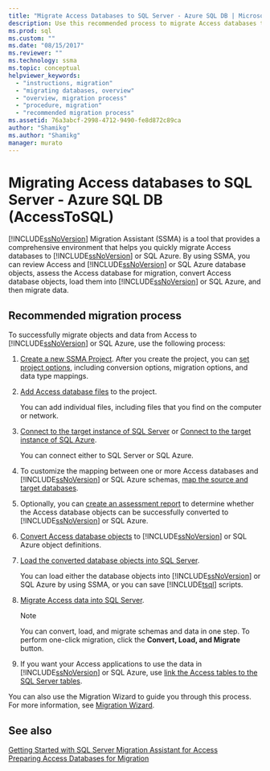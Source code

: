 ```yaml
---
title: "Migrate Access Databases to SQL Server - Azure SQL DB | Microsoft Docs"
description: Use this recommended process to migrate Access databases to SQL Server or Azure SQL Database using SQL Server Migration Assistant (SSMA).
ms.prod: sql
ms.custom: ""
ms.date: "08/15/2017"
ms.reviewer: ""
ms.technology: ssma
ms.topic: conceptual
helpviewer_keywords: 
  - "instructions, migration"
  - "migrating databases, overview"
  - "overview, migration process"
  - "procedure, migration"
  - "recommended migration process"
ms.assetid: 76a3abcf-2998-4712-9490-fe8d872c89ca
author: "Shamikg"
ms.author: "Shamikg"
manager: murato
---
```

# Migrating Access databases to SQL Server - Azure SQL DB (AccessToSQL)
[!INCLUDE[ssNoVersion](../../includes/ssnoversion-md.md)] Migration Assistant (SSMA) is a tool that provides a comprehensive environment that helps you quickly migrate Access databases to [!INCLUDE[ssNoVersion](../../includes/ssnoversion-md.md)] or SQL Azure. By using SSMA, you can review Access and [!INCLUDE[ssNoVersion](../../includes/ssnoversion-md.md)] or SQL Azure database objects, assess the Access database for migration, convert Access database objects, load them into [!INCLUDE[ssNoVersion](../../includes/ssnoversion-md.md)] or SQL Azure, and then migrate data.  
  
## Recommended migration process  
To successfully migrate objects and data from Access to [!INCLUDE[ssNoVersion](../../includes/ssnoversion-md.md)] or SQL Azure, use the following process:  
  
1.  [Create a new SSMA Project](creating-and-managing-projects-accesstosql.md). After you create the project, you can [set project options](setting-conversion-and-migration-options-accesstosql.md), including conversion options, migration options, and data type mappings.  
  
2.  [Add Access database files](adding-and-removing-access-database-files-accesstosql.md) to the project.  
  
    You can add individual files, including files that you find on the computer or network.  
  
3.  [Connect to the target instance of SQL Server](connecting-to-sql-server-accesstosql.md) or [Connect to the target instance of SQL Azure](connecting-to-azure-sql-db-accesstosql.md).  
  
    You can connect either to SQL Server or SQL Azure.  
  
4.  To customize the mapping between one or more Access databases and [!INCLUDE[ssNoVersion](../../includes/ssnoversion-md.md)] or SQL Azure schemas,  [map the source and target databases](mapping-source-and-target-databases-accesstosql.md).  
  
5.  Optionally, you can [create an assessment report](assessing-access-database-objects-for-conversion-accesstosql.md) to determine whether the Access database objects can be successfully converted to [!INCLUDE[ssNoVersion](../../includes/ssnoversion-md.md)] or SQL Azure.  
  
6.  [Convert Access database objects](converting-access-database-objects-accesstosql.md) to [!INCLUDE[ssNoVersion](../../includes/ssnoversion-md.md)] or SQL Azure object definitions.  
  
7.  [Load the converted database objects into SQL Server](loading-converted-database-objects-into-sql-server-accesstosql.md).  
  
    You can load either the database objects into [!INCLUDE[ssNoVersion](../../includes/ssnoversion-md.md)] or SQL Azure by using SSMA, or you can save [!INCLUDE[tsql](../../includes/tsql-md.md)] scripts.  
  
8.  [Migrate Access data into SQL Server](migrating-access-data-into-sql-server-azure-sql-db-accesstosql.md).  
  
    > [!NOTE]  
    > You can convert, load, and migrate schemas and data in one step. To perform one-click migration, click the **Convert, Load, and Migrate** button.  
  
9. If you want your Access applications to use the data in [!INCLUDE[ssNoVersion](../../includes/ssnoversion-md.md)] or SQL Azure, use [link the Access tables to the SQL Server tables](linking-access-applications-to-sql-server-azure-sql-db-accesstosql.md).  
  
You can also use the Migration Wizard to guide you through this process. For more information, see [Migration Wizard](migration-wizard-accesstosql.md).  
  
## See also  
[Getting Started with SQL Server Migration Assistant for Access](getting-started-with-sql-server-migration-assistant-for-access-accesstosql.md)  
[Preparing Access Databases for Migration](preparing-access-databases-for-migration-accesstosql.md)
